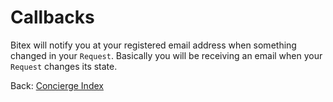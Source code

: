 
# Callbacks

Bitex will notify you at your registered email address when something changed in your `Request`.
Basically you will be receiving an email when your `Request` changes its state.

<div class="footer-nav">
  <span>
    Back:
    <a href="/docs/concierge/">Concierge Index</a>
  </span>
</div>